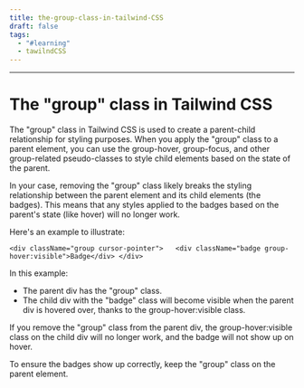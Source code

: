 ```yaml
---
title: the-group-class-in-tailwind-CSS
draft: false
tags:
  - "#learning"
  - tawilndCSS
---
```

 
---
# The "group" class in Tailwind CSS

The "group" class in Tailwind CSS is used to create a parent-child relationship for styling purposes. When you apply the "group" class to a parent element, you can use the group-hover, group-focus, and other group-related pseudo-classes to style child elements based on the state of the parent.

In your case, removing the "group" class likely breaks the styling relationship between the parent element and its child elements (the badges). This means that any styles applied to the badges based on the parent's state (like hover) will no longer work.

Here's an example to illustrate:

```
<div className="group cursor-pointer">   <div className="badge group-hover:visible">Badge</div> </div>

```
In this example:

- The parent div has the "group" class.
- The child div with the "badge" class will become visible when the parent div is hovered over, thanks to the group-hover:visible class.

If you remove the "group" class from the parent div, the group-hover:visible class on the child div will no longer work, and the badge will not show up on hover.

To ensure the badges show up correctly, keep the "group" class on the parent element.


